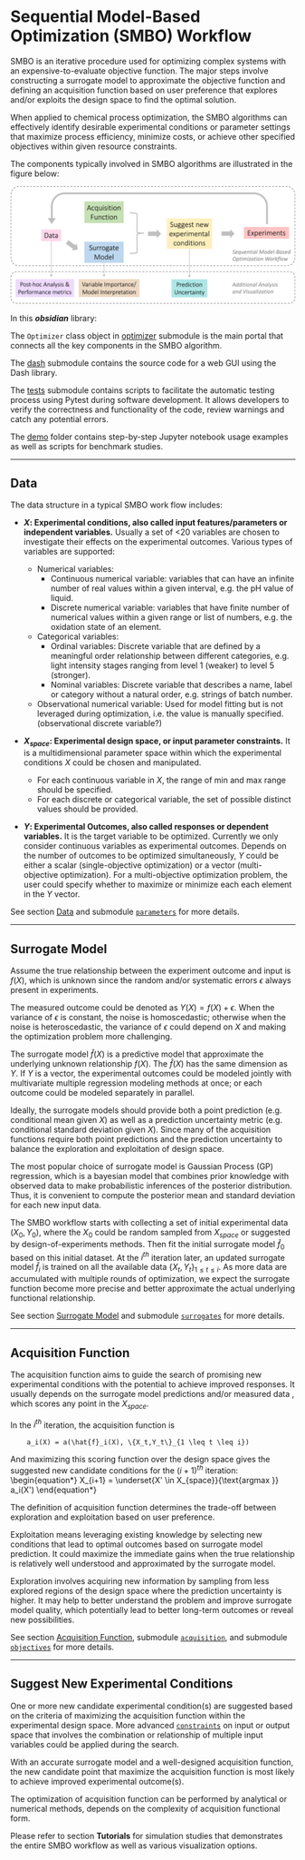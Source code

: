 # Sequential Model-Based Optimization (SMBO) Workflow

SMBO is an iterative procedure used for optimizing complex systems with an expensive-to-evaluate objective function. The major steps involve constructing a surrogate model to approximate the objective function and defining an acquisition function based on user preference that explores and/or exploits the design space to find the optimal solution.

When applied to chemical process optimization, the SMBO algorithms can effectively identify desirable experimental conditions or parameter settings that maximize process efficiency, minimize costs, or achieve other specified objectives within given resource constraints.

The components typically involved in SMBO algorithms are illustrated in the figure below: 

![APO Workflow](https://github.com/MSDLLCpapers/obsidian/blob/main/docs/_static/APO_workflow.png?raw=true)


In this **_obsidian_** library: 

The `Optimizer` class object in [optimizer](https://github.com/MSDLLCpapers/obsidian/tree/main/obsidian/optimizer) submodule is the main portal that connects all the key components in the SMBO algorithm. 

The [dash](https://github.com/MSDLLCpapers/obsidian/tree/main/obsidian/dash) submodule contains the source code for a web GUI using the Dash library. 

The [tests](https://github.com/MSDLLCpapers/obsidian/tree/main/obsidian/tests) submodule contains scripts to facilitate the automatic testing process using Pytest during software development. 
It allows developers to verify the correctness and functionality of the code, review warnings and catch any potential errors.

The [demo](https://github.com/MSDLLCpapers/obsidian/tree/main/demo) folder contains step-by-step Jupyter notebook usage examples as well as scripts for benchmark studies. 



----
## Data

The data structure in a typical SMBO work flow includes:

* **$X$: Experimental conditions, also called input features/parameters or independent variables.** Usually a set of <20 variables are chosen to investigate their effects on the experimental outcomes. Various types of variables are supported:
    - Numerical variables:
        + Continuous numerical variable: variables that can have an infinite number of real values within a given interval, e.g. the pH value of liquid. 
        + Discrete numerical variable: variables that have finite number of numerical values within a given range or list of numbers, e.g. the oxidation state of an element. 
    - Categorical variables:
        + Ordinal variables: Discrete variable that are defined by a meaningful order relationship between different categories, e.g. light intensity stages ranging from level 1 (weaker) to level 5 (stronger).
        + Nominal variables: Discrete variable that describes a name, label or category without a natural order, e.g. strings of batch number. 
    - Observational numerical variable: Used for model fitting but is not leveraged during optimization, i.e. the value is manually specified. (observational discrete variable?)

* **$X_{space}$: Experimental design space, or input parameter constraints.** It is a multidimensional parameter space within which the experimental conditions $X$ could be chosen and manipulated. 
    - For each continuous variable in $X$, the range of min and max range should be specified. 
    - For each discrete or categorical variable, the set of possible distinct values should be provided. 

* **$Y$: Experimental Outcomes, also called responses or dependent variables.** It is the target variable to be optimized. Currently we only consider continuous variables as experimental outcomes. Depends on the number of outcomes to be optimized simultaneously, $Y$ could be either a scalar (single-objective optimization) or a vector (multi-objective optimization). For a multi-objective optimization problem, the user could specify whether to maximize or minimize each each element in the $Y$ vector. 


See section 
[Data](3_Data.md)
and submodule
[`parameters`](https://github.com/MSDLLCpapers/obsidian/tree/main/obsidian/parameters) 
for more details. 




---
## Surrogate Model

Assume the true relationship between the experiment outcome and input is $f(X)$, which is unknown since the random and/or systematic errors $\epsilon$ always present in experiments. 

The measured outcome could be denoted as $Y(X) = f(X) + \epsilon$. When the variance of $\epsilon$ is constant, the noise is homoscedastic; otherwise when the noise is heteroscedastic, the variance of $\epsilon$ could depend on $X$ and making the optimization problem more challenging. 

The surrogate model $\hat{f}(X)$ is a predictive model that approximate the underlying unknown relationship $f(X)$. The $\hat{f}(X)$ has the same dimension as $Y$.
If $Y$ is a vector, the experimental outcomes could be modeled jointly with multivariate multiple regression modeling methods at once; or each outcome could be modeled separately in parallel.

Ideally, the surrogate models should provide both a point prediction (e.g. conditional mean given $X$) as well as a prediction uncertainty metric (e.g. conditional standard deviation given $X$). Since many of the acquisition functions require both point predictions and the prediction uncertainty to balance the exploration and exploitation of design space. 

The most popular choice of surrogate model is Gaussian Process (GP) regression, which is a bayesian model that combines prior knowledge with observed data to make probabilistic inferences of the posterior distribution. Thus, it is convenient to compute the posterior mean and standard deviation for each new input data.

The SMBO workflow starts with collecting a set of initial experimental data $(X_0,Y_0)$, where the $X_0$ could be random sampled from $X_{space}$ or suggested by design-of-experiments methods. Then fit the initial surrogate model $\hat{f}_0$ based on this initial dataset. 
At the $i^{th}$ iteration later, an updated surrogate model $\hat{f}_i$ is trained on all the available data $\{X_t,Y_t\}_{1 \leq t \leq i}$. As more data are accumulated with multiple rounds of optimization, we expect the surrogate function become more precise and better approximate the actual underlying functional relationship.

See section
[Surrogate Model](4_SurrogateModel.md) 
and submodule
[`surrogates`](https://github.com/MSDLLCpapers/obsidian/tree/main/obsidian/surrogates)
for more details.



---
## Acquisition Function

The acquisition function aims to guide the search of promising new experimental conditions with the potential to achieve improved responses.
It usually depends on the surrogate model predictions and/or measured data , which scores any point in the $X_{space}$.

In the $i^{th}$ iteration, the acquisition function is 
```{math}
    a_i(X) = a(\hat{f}_i(X), \{X_t,Y_t\}_{1 \leq t \leq i})
```

And maximizing this scoring function over the design space gives the suggested new candidate conditions for the $(i+1)^{th}$ iteration:
\begin{equation*}
X_{i+1} = \underset{X' \in X_{space}}{\text{argmax }} a_i(X')
\end{equation*}

The definition of acquisition function determines the trade-off between exploration and exploitation based on user preference. 

Exploitation means leveraging existing knowledge by selecting new conditions that lead to optimal outcomes based on surrogate model prediction. It could maximize the immediate gains when the true relationship is relatively well understood and approximated by the surrogate model.

Exploration involves acquiring new information by sampling from less explored regions of the design space where the prediction uncertainty is higher. It may help to better understand the problem and improve surrogate model quality, which potentially lead to better long-term outcomes or reveal new possibilities.


See section [Acquisition Function](5_AcquisitionFunction.md), 
submodule [`acquisition`](https://github.com/MSDLLCpapers/obsidian/tree/main/obsidian/acquisition),
and submodule [`objectives`](https://github.com/MSDLLCpapers/obsidian/tree/main/obsidian/objectives)
for more details.


---
## Suggest New Experimental Conditions

One or more new candidate experimental condition(s) are suggested based on the criteria of maximizing the acquisition function within the experimental design space. More advanced [`constraints`](https://github.com/MSDLLCpapers/obsidian/tree/main/obsidian/constraints) on input or output space that involves the combination or relationship of multiple input variables could be applied during the search. 

With an accurate surrogate model and a well-designed acquisition function, the new candidate point that maximize the acquisition function is most likely to achieve improved experimental outcome(s). 

The optimization of acquisition function can be performed by analytical or numerical methods, depends on the complexity of acquisition functional form. 

Please refer to section **Tutorials** for simulation studies that demonstrates the entire SMBO workflow as well as various visualization options. 


